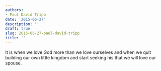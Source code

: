 ```yaml
---
authors:
- Paul David Tripp
date: '2015-06-27'
description: ''
draft: true
slug: 2015-06-27-paul-david-tripp
title: ''
---
```

It is when we love God more than we love ourselves and when we quit building our own little kingdom and start seeking his that we will love our spouse.



